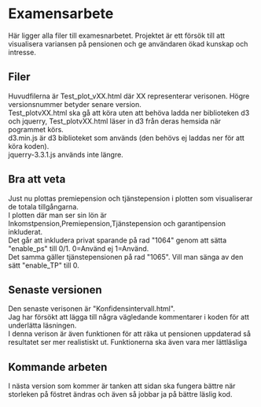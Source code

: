 # Examensarbete
Här ligger alla filer till examesnarbetet. Projektet är ett försök till att visualisera variansen på pensionen och ge användaren ökad 
kunskap och intresse.
## Filer
Huvudfilerna är Test_plot_vXX.html där XX representerar verisonen. Högre versionsnummer betyder senare version.</br>
Test_plotvXX.html ska gå att köra uten att behöva ladda ner biblioteken d3 och jquerry, Test_plotvXX.html läser in d3 från deras hemsida 
när pogrammet körs.</br>
d3.min.js är d3 biblioteket som används (den behövs ej laddas ner för att köra koden).</br>
jquerry-3.3.1.js används inte längre.
## Bra att veta
Just nu plottas premiepension och tjänstepension i plotten som visualiserar de totala tillgångarna.</br>
I plotten där man ser sin lön är Inkomstpension,Premiepension,Tjänstepension och garantipension inkluderat.</br>
Det går att inkludera privat sparande på rad "1064" genom att sätta "enable_ps" till 0/1. 0=Använd ej 1=Använd.</br>
Det samma gäller tjänstepensionen på rad "1065". Vill man sänga av den sätt "enable_TP" till 0.</br>
## Senaste versionen
Den senaste verisonen är "Konfidensintervall.html".</br>
Jag har försökt att lägga till några vägledande kommentarer i koden för att underlätta läsningen. </br>
I denna verison är även funktionen för att räka ut pensionen uppdaterad så resultatet ser mer realistiskt ut.
Funktionerna ska även vara mer lättläsliga 
## Kommande arbeten
I nästa version som kommer är tanken att sidan ska fungera bättre när storleken på föstret ändras och även så jobbar ja på bättre läslig kod.
